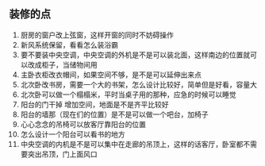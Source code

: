 ## 装修的点
1. 厨房的窗户改上弦窗，这样开窗的同时不妨碍操作
2. 新风系统保留，看看怎么装浴霸
3. 要不要装中央空调，中央空调的外机是不是可以装北面，这样南边的位置就可以改成柜子，当储物间用
4. 主卧衣柜改衣帽间，如果空间不够，是不是可以延伸出来点
5. 北次卧改书房，需要一个大的书架，怎么设计比较好，简单但是好看，容量大
6. 北次卧可以做一个榻榻米，平时当桌子用的那种，应急的时候可以睡觉
7. 阳台的门干掉 增加空间，地面是不是齐平比较好
8. 阳台的墙那（现在们的位置）是不是可以做一个吧台，加椅子
9. 心心念念的吊椅可以放客厅靠阳台的位置
10. 怎么设计一个阳台可以看书的地方
11. 中央空调的内机是不是可以集中在走廊的吊顶上，这样的话客厅，卧室都不需要突出吊顶，门上面风口
